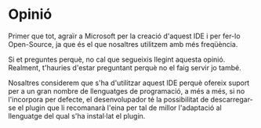 <!-- TITLE: Opinió -->
<!-- SUBTITLE: Opinió -->

# Opinió

Primer que tot, agraïr a Microsoft per la creació d'aquest IDE i per fer-lo Open-Source, ja que és el que nosaltres utilitzem amb més freqüència.

Si et preguntes perquè, no cal que segueixis llegint aquesta opinió. Realment, t'hauries d'estar preguntant perquè no el faig servir jo també.

Nosaltres considerem que s'ha d'utilitzar aquest IDE perquè ofereix suport per a un gran nombre de llenguatges de programació, a més a més, si no l'incorpora per defecte, el desenvolupador té la possibilitat de descarregar-se el plugin que li recomanarà l'eina per tal de millor l'adaptació al llenguatge del qual s'ha instal·lat el plugin.

